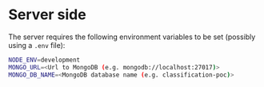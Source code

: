 # Server side

The server requires the following environment variables to be set (possibly using a `.env` file):

```sh
NODE_ENV=development
MONGO_URL=<Url to MongoDB (e.g. mongodb://localhost:27017)>
MONGO_DB_NAME=<MongoDB database name (e.g. classification-poc)>
```

